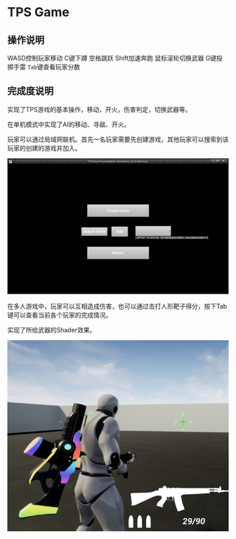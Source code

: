 # TPS Game

## 操作说明

WASD控制玩家移动
C键下蹲
空格跳跃
Shift加速奔跑
鼠标滚轮切换武器
G键投掷手雷
`Tab`键查看玩家分数

## 完成度说明

实现了TPS游戏的基本操作，移动，开火，伤害判定，切换武器等。

在单机模式中实现了AI的移动、寻敌、开火。

玩家可以通过局域网联机。首先一名玩家需要先创建游戏，其他玩家可以搜索到该玩家的创建的游戏并加入。

![image-20220829092833767](Images/image-20220829092833767.png)

在多人游戏中，玩家可以互相造成伤害，也可以通过击打人形靶子得分，按下Tab键可以查看当前各个玩家的完成情况。

实现了所给武器的Shader效果。

![image-20220829092925923](Images/image-20220829092925923.png)
